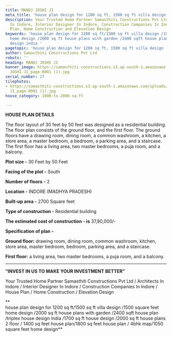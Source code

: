 ```yaml
---
title: MANOJ JOSHI JI
meta_title: 'house plan design for 1200 sq ft, 1500 sq ft villa design '
description: Your Trusted Home Partner Samasthiti Constructions Pvt Ltd. Architects
  In Indore, Interior Designer In Indore, Construction Companies In Indore, House
  Plan, Home Construction and Elevation Design
keywords: 'house plan design for 1200 sq ft/1500 sq ft villa design /1500 square feet
  home design /2000 sq ft house plans with garden /2400 sqft house plan /triplex house
  design india '
pagetopic: 'house plan design for 1200 sq ft, 1500 sq ft villa design '
author: Samasthiti Constructions Pvt Ltd
robots: ''
heading: MANOJ JOSHI JI
banner_image: https://samasthiti-constructions.s3.ap-south-1.amazonaws.com/uploads/MNAOJ
  JOSHI JI_page-0001 (1).jpg
serial_number: 27
tilephotos:
- https://samasthiti-constructions.s3.ap-south-1.amazonaws.com/uploads/MNAOJ JOSHI
  JI_page-0001 (1).jpg
house_category: 1000-to-2000-sq-ft

---
```

**HOUSE PLAN DETAILS**

The floor layout of 30 feet by 50 feet was designed as a residential building. The floor plan consists of the ground floor, and the first floor. The ground floors have a drawing room, dining room, a common washroom, a kitchen, a store area, a master bedroom, a bedroom, a parking area, and a staircase. The first floor has a living area, two master bedrooms, a puja room, and a balcony.

**Plot size -** 30 Feet by 50 Feet

**Facing of the plot -** South

**Number of floors -** 2

**Location -** INDORE (MADHYA PRADESH)

**Built-up area -** 2700 Square feet

**Type of construction -** Residential building

**The estimated cost of construction - is** 37,80,000/-

**Specification of plan -**

**Ground floor:** drawing room, dining room, common washroom, kitchen, store area, master bedroom, bedroom, parking area, and a staircase.

**First floor:** a living area, two master bedrooms, a puja room, and a balcony.

***

**“INVEST IN US TO MAKE YOUR INVESTMENT BETTER”**

Your Trusted Home Partner Samasthiti Constructions Pvt Ltd / Architects In Indore / Interior Designer In Indore / Construction Companies In Indore / House Plan / Home Construction / Elevation Design

\**  
house plan design for 1200 sq ft/1500 sq ft villa design /1500 square feet home design /2000 sq ft house plans with garden /2400 sqft house plan /triplex house design india /1700 sq ft house design /2000 sq ft house plans 2 floor / 1400 sq feet house plan/1800 sq feet house plan / 4bhk map/1050 square feet home design**